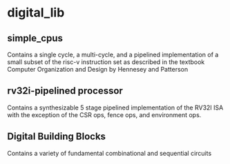 # digital_lib

## simple_cpus
Contains a single cycle, a multi-cycle, and a pipelined implementation of a small subset of the risc-v instruction set as described in the
textbook Computer Organization and Design by Hennesey and Patterson

## rv32i-pipelined processor
Contains a synthesizable 5 stage pipelined implementation of the RV32I ISA with the exception of the CSR ops, fence ops, and environment ops.

## Digital Building Blocks
Contains a variety of fundamental combinational and sequential circuits
